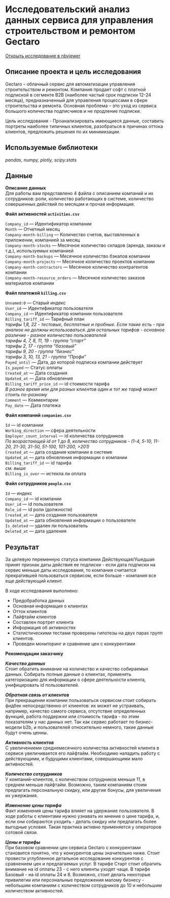 # Исследовательский анализ данных сервиса для управления строительством и ремонтом Gectaro

[Открыть исследование в nbviewer](https://nbviewer.org/github/barudenko/projects/blob/main/gectaro_research/gectaro.ipynb)

## Описание проекта и цель исследования

Gectaro – облачный сервис для автоматизации управления строительством и ремонтом. Компания продает софт с платной подпиской в сегменте B2B (наиболее частый срок подписки 12-24 месяца), предназначенный для управления процессами в сфере строительства и ремонта. Основная проблема – это уход из сервиса большого количества подписчиков и не продление подписки.

Цель исследования - Проанализировать имеющиеся данные, составить портреты наиболее типичных клиентов, разобраться в причинах оттока клиентов, предложить решения по их минимизации.

## Используемые библиотеки
*pandas, numpy, plotly, scipy.stats*

## Данные

__Описание данных__  
Для работы вам представлено 4 файла с описанием компаний и их сотрудников: роли, количество работающих в системе, количество совершенных действий по месяцам и прочая информация.

**Файл активностей `activities.csv`**

`Company_id` — Идентификатор компании  
`Month` — Отчетный месяц  
`Company-month-billing` — Количество счетов, выставленных в приложении, компанией за месяц  
`Company-month-stocks` — Месячное количество складов (аренда, заказы и т.д.), используемых компанией  
`Company-month-backups` — Месячное количество бэкапов компании  
`Company-month-projects` — Месячное количество проектов компании  
`Company-month-contractors` — Месячное количество контрагентов компании  
`Company-month-resource_orders` — Месячное количество заказов материалов компании

**Файл платежей `billing.csv`**

`Unnamed:0` — Старый индекс  
`User_id` — Идентификатор пользователя  
`Company_id` — Идентификатор компании пользователя  
`Billing_tariff_id` — Тарифный план  
*тарифы 1,8, 22 - тестовые, бесплатные и пробные. Если такие есть - при анализе не должны использоваться. для остальных тарифов - основное различие - разное количество пользователей  
тарифы 4, 7, 8, 11, 19 - группа “старт”  
тарифы 2, 17 - группа “базовый”  
тарифы 9, 20 - группа “бизнес”  
тарифы 3, 10, 13, 21 - группа “Профи”*  
`Payed_until` — Дата, до которой подписка компании действует  
`Is_payed` — Статус оплаты  
`Created_at` — Дата создания  
`Updated_at` — Дата обновления  
`Billing_tariff_price_id` — id стоимости тарифа  
*В разное время или для разных клиентов  один и тот же тариф может стоить по-разному*  
`Comment` — Комментарии  
`Pay_date` — Дата платежа

**Файл компаний `companies.csv`**

`Id` — id компании  
`Working_direction` — сфера деятельности  
`Employer_count_interval` — id количества сотрудников  
*По возрастающей id от 1 до 8, количество сотрудников - (1-4, 5-10, 11-20, 21-30, 31-50, 51-100, 101-200, >201)*  
`Created_at` — дата создания компании в системе  
`Updated_at` — дата обновления информации о компании  
`Billing_tariff_id` — id тарифа  
*см. выше*  
`Billing_is_over` — истекла ли оплата

**Файл сотрудников `people.csv`**

`Id` — индекс  
`Company_id` — id компании  
`User_id` — id пользователя  
`Role_id` — id роли (должности)  
`Created_at` — дата создания пользователя  
`Updated_at` — дата обновления информации о пользователе  
`Is_deleted` — удален ли пользователь  
`Deleted_at` — дата удаления

## Результат

За целевую переменную статуса компании Действующая/Ушедшая принят признак даты действия ее подписки -  если дата подписки на сервис меньше даты исследования, то компания считается прекратившей пользоваться сервисом, если больше - компания все еще действующий клиент.

В ходе исследования выполнено:
- Предобработка данных
- Основная информация о клиентах
- Отток клиентов
- Лайфтайм клиентов
- Составлен портрет клиента
- Информация об активностях
- Статистическими тестами проверены гипотезы на двух парах групп клиентов.
- Проведен мониторинг и сравнение цен с конкурентами

**Рекомендации заказчику**

***Качество данных***  
Стоит обратить внимание на количество и качество собираемых данных. Собирать полные данные о клиентах, применять категоризацию для информации о сфере деятельности клиента, унифицировать id пользователей.

***Обратная связь от клиентов***  
При прекращении компании пользоваться сервисом стоит собирать фидбек непосредственно от клиентов: их может не устраивать, например, качество самого сервиса, отсутствие определенных функций, работа поддержки или стоимость тарифа - по этим показателям у нас данных нет. Так как сервис работает по бизнес-модели b2b, и пользователей относительно немного, такие данные будут очень ценны.

***Активность клиентов***  
С увеличениеми среднемесячного количества активностей клиента в сервисе увеличивается его лайфтайм. Необходимо наладить работу с действующими, и будущими клиентами, совершающими мало активностей.

***Количество сотрудников***  
У компаний-клиентов, с количеством сотрудников меньше 11, в среднем меньше лайфтайм. Возможно, таким компаниям стоим предлагать персональную скидку, или другие бонусы, для увеличения их ужержания.

***Изменение цены тарифа***  
Факт изменения цены тарифа влияет на удержание пользователя. В ходе работы с клиентами нужно узнавать их мнение о цене тарифа, и, если они собираются уходить - делать скидку или предлагать более выгодные условия. Такая практика активно применяется у операторов сотовой связи.

***Цены и тарифы***  
При базовом сравнении цен сервиса Gectaro с конкурентами становится понятно, что у конкурентов цены значительно ниже. Стоит провести углубленное детальное исследование конкурентов с сравнением цен и предлагаемых услуг. В тарифе Старт стоит обратить внимание на id оплаты 23 - с него клиенты уходят чаще. В тарифе Базовый - на id оплаты 24 и 8.  Возможно, стоит делать некоторые привилегии или персональные предложения малому бизнесу - небольшим компаниям с количеством сотрудников до 10 и небольшим количеством активностей.